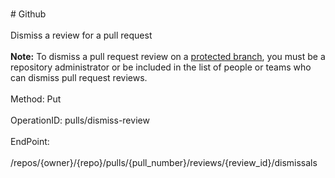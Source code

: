 <br>#     Github</br>
<br>Dismiss a review for a pull request</br>
<br>**Note:** To dismiss a pull request review on a [protected branch](https://developer.github.com/v3/repos/branches/), you must be a repository administrator or be included in the list of people or teams who can dismiss pull request reviews.</br>
<br>Method: Put</br>
<br>OperationID: pulls/dismiss-review</br>
<br>EndPoint:</br>
<br>/repos/{owner}/{repo}/pulls/{pull_number}/reviews/{review_id}/dismissals</br>
